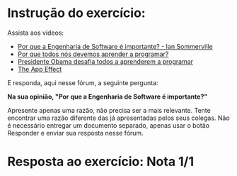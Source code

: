# Instrução do exercício:

Assista aos vídeos:

- [Por que a Engenharia de Software é importante? - Ian Sommerville](https://www.facebook.com/watch/?v=1057503460967355)
- [Por que todos nós devemos aprender a programar?](https://www.facebook.com/engenhariasoftwarepucminas/videos/1057214300996271/)
- [Presidente Obama desafia todos a aprenderem a programar](https://www.youtube.com/watch?v=6XvmhE1J9PY)
- [The App Effect](https://www.youtube.com/watch?v=40zctp8p1H4)

E responda, aqui nesse fórum, a seguinte pergunta:

**Na sua opinião, "Por que a Engenharia de Software é importante?"**

Apresente apenas uma razão, não precisa ser a mais relevante. Tente encontrar uma razão diferente das já apresentadas pelos seus colegas. Não é necessário entregar um documento separado, apenas usar o botão Responder e enviar sua resposta nesse fórum.

# Resposta ao exercício:                                                                          Nota 1/1
